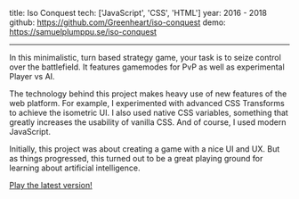 title: Iso Conquest
tech: ['JavaScript', 'CSS', 'HTML']
year: 2016 - 2018
github: https://github.com/Greenheart/iso-conquest
demo: https://samuelplumppu.se/iso-conquest

---

In this minimalistic, turn based strategy game, your task is to seize control over the battlefield. It features gamemodes for PvP as well as experimental Player vs AI.

The technology behind this project makes heavy use of new features of the web platform. For example, I experimented with advanced CSS Transforms to achieve the isometric UI. I also used native CSS variables, something that greatly increases the usability of vanilla CSS. And of course, I used modern JavaScript.

Initially, this project was about creating a game with a nice UI and UX. But as things progressed, this turned out to be a great playing ground for learning about artificial intelligence.

[Play the latest version!](https://samuelplumppu.se/iso-conquest)
